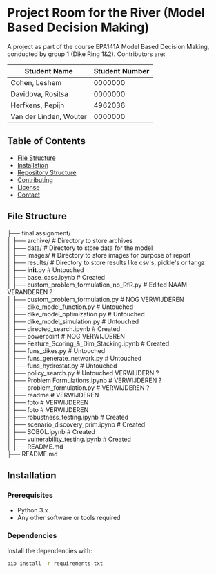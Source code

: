 # Project Room for the River (Model Based Decision Making)

A project as part of the course EPA141A Model Based Decision Making, conducted by group 1 (Dike Ring 1&2). Contributors are:

| Student Name | Student Number | 
|----------|----------|
| Cohen, Leshem | 0000000 |
| Davidova, Rositsa | 0000000 |
| Herfkens, Pepijn | 4962036 |
| Van der Linden, Wouter | 0000000 |


## Table of Contents

- [File Structure](#file-structure)
- [Installation](#installation)
- [Repository Structure](#repository-structure)
- [Contributing](#contributing)
- [License](#license)
- [Contact](#contact)

## File Structure

├── final assignment/  
│   ├── archive/                                    # Directory to store archives  
│   ├── data/                                       # Directory to store data for the model  
│   ├── images/                                     # Directory to store images for purpose of report  
│   ├── results/                                    # Directory to store results like csv's, pickle's or tar.gz  
│   ├── __init__.py                                 # Untouched  
│   ├── base_case.ipynb                             # Created  
│   ├── custom_problem_formulation_no_RfR.py        # Edited NAAM VERANDEREN ?  
│   ├── custom_problem_formulation.py               # NOG VERWIJDEREN  
│   ├── dike_model_function.py                      # Untouched  
│   ├── dike_model_optimization.py                  # Untouched  
│   ├── dike_model_simulation.py                    # Untouched  
│   ├── directed_search.ipynb                       # Created  
│   ├── powerpoint                                  # NOG VERWIJDEREN  
│   ├── Feature_Scoring_&_Dim_Stacking.ipynb        # Created  
│   ├── funs_dikes.py                               # Untouched  
│   ├── funs_generate_network.py                    # Untouched  
│   ├── funs_hydrostat.py                           # Untouched  
│   ├── policy_search.py                            # Untouched VERWIJDERN ?  
│   ├── Problem Formulations.ipynb                  # VERWIJDEREN ?  
│   ├── problem_formulation.py                      # VERWIJDEREN ?  
│   ├── readme                                      # VERWIJDEREN  
│   ├── foto                                        # VERWIJDEREN   
│   ├── foto                                        # VERWIJDEREN   
│   ├── robustness_testing.ipynb                    # Created  
│   ├── scenario_discovery_prim.ipynb               # Created  
│   ├── SOBOL.ipynb                                 # Created  
│   ├── vulnerability_testing.ipynb                 # Created  
│   ├── README.md                                     
├── README.md     


## Installation

### Prerequisites

- Python 3.x
- Any other software or tools required

### Dependencies

Install the dependencies with:

```bash
pip install -r requirements.txt

